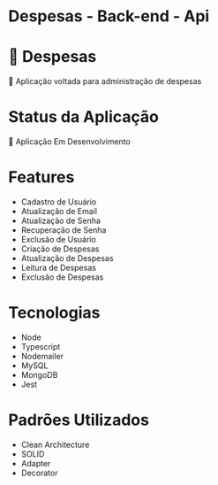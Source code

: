 # Despesas - Back-end - Api

# 🔗 Despesas
<p>🚀  Aplicação voltada para administração de despesas</p>

# Status da Aplicação
<p>🚧 Aplicação Em Desenvolvimento</p>

# Features
- Cadastro de Usuário
- Atualização de Email
- Atualização de Senha
- Recuperação de Senha
- Exclusão de Usuário
- Criação de Despesas
- Atualização de Despesas
- Leitura de Despesas
- Exclusão de Despesas

# Tecnologias
- Node
- Typescript
- Nodemailer
- MySQL
- MongoDB
- Jest

# Padrões Utilizados
- Clean Architecture
- SOLID
- Adapter
- Decorator